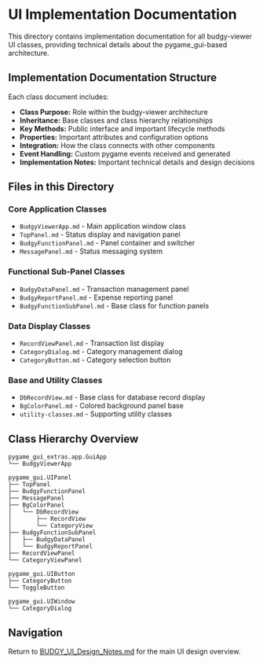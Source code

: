 # UI Implementation Documentation

This directory contains implementation documentation for all budgy-viewer UI classes, providing technical details about the pygame_gui-based architecture.

## Implementation Documentation Structure

Each class document includes:
- **Class Purpose:** Role within the budgy-viewer architecture
- **Inheritance:** Base classes and class hierarchy relationships
- **Key Methods:** Public interface and important lifecycle methods
- **Properties:** Important attributes and configuration options
- **Integration:** How the class connects with other components
- **Event Handling:** Custom pygame events received and generated
- **Implementation Notes:** Important technical details and design decisions

## Files in this Directory

### Core Application Classes
- `BudgyViewerApp.md` - Main application window class
- `TopPanel.md` - Status display and navigation panel
- `BudgyFunctionPanel.md` - Panel container and switcher
- `MessagePanel.md` - Status messaging system

### Functional Sub-Panel Classes  
- `BudgyDataPanel.md` - Transaction management panel
- `BudgyReportPanel.md` - Expense reporting panel
- `BudgyFunctionSubPanel.md` - Base class for function panels

### Data Display Classes
- `RecordViewPanel.md` - Transaction list display
- `CategoryDialog.md` - Category management dialog
- `CategoryButton.md` - Category selection button

### Base and Utility Classes
- `DbRecordView.md` - Base class for database record display
- `BgColorPanel.md` - Colored background panel base
- `utility-classes.md` - Supporting utility classes

## Class Hierarchy Overview

```
pygame_gui_extras.app.GuiApp
└── BudgyViewerApp

pygame_gui.UIPanel
├── TopPanel
├── BudgyFunctionPanel
├── MessagePanel
├── BgColorPanel
│   └── DbRecordView
│       ├── RecordView
│       └── CategoryView
├── BudgyFunctionSubPanel
│   ├── BudgyDataPanel  
│   └── BudgyReportPanel
├── RecordViewPanel
└── CategoryViewPanel

pygame_gui.UIButton
├── CategoryButton
└── ToggleButton

pygame_gui.UIWindow
└── CategoryDialog
```

## Navigation

Return to [BUDGY_UI_Design_Notes.md](../BUDGY_UI_Design_Notes.md) for the main UI design overview.